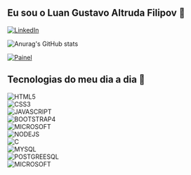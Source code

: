 ## Eu sou o Luan Gustavo Altruda Filipov 👋
[![LinkedIn](https://img.shields.io/badge/LinkedIn-0077B5?style=for-the-badge&logo=linkedin&logoColor=white)](https://www.linkedin.com/in/luan-gustavo-altruda-filipov-04360419a/)
</br>

![Anurag's GitHub stats](https://github-readme-stats.vercel.app/api?username=luangustavofilipov&show_icons=true&theme=dracula) 

[![Painel](https://github-readme-stats.vercel.app/api/top-langs/?username=luangustavofilipov&theme=blue-green)]() 


## Tecnologias do meu dia a dia 🔨

<div style="display: inline_block">
    <img aline="center" alt="HTML5" src="https://img.shields.io/badge/HTML5-E34F26?style=for-the-badge&logo=html5&logoColor=white"></br>
    <img aline="center" alt="CSS3" src="https://img.shields.io/badge/CSS3-1572B6?style=for-the-badge&logo=css3&logoColor=white"></br>
    <img aline="center" alt="JAVASCRIPT" src="https://img.shields.io/badge/JavaScript-F7DF1E?style=for-the-badge&logo=javascript&logoColor=black"></br>
    <img aline="center" alt="BOOTSTRAP4" src="https://img.shields.io/badge/Bootstrap-563D7C?style=for-the-badge&logo=bootstrap&logoColor=white"></br>
    <img aline="center" alt="MICROSOFT" src="https://img.shields.io/badge/Python-14354C?style=for-the-badge&logo=python&logoColor=white"></br>
    <img aline="center" alt="NODEJS" src="https://img.shields.io/badge/Node.js-43853D?style=for-the-badge&logo=node.js&logoColor=white"></br>
    <img aline="center" alt="C" src="https://img.shields.io/badge/C-00599C?style=for-the-badge&logo=c&logoColor=white"></br>
    <img aline="center" alt="MYSQL" src="https://img.shields.io/badge/MySQL-00000F?style=for-the-badge&logo=mysql&logoColor=white"></br>
    <img aline="center" alt="POSTGREESQL" src="https://img.shields.io/badge/PostgreSQL-316192?style=for-the-badge&logo=postgresql&logoColor=white"></br>
    <img aline="center" alt="MICROSOFT" src="https://img.shields.io/badge/Microsoft-666666?style=for-the-badge&logo=microsoft&logoColor=white">
</div>

